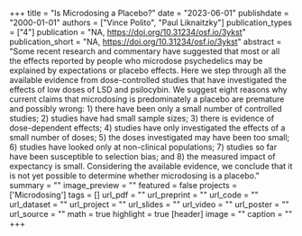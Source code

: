 +++
title = "Is Microdosing a Placebo?"
date = "2023-06-01"
publishdate = "2000-01-01"
authors = ["Vince Polito", "Paul Liknaitzky"]
publication_types = ["4"]
publication = "NA, https://doi.org/10.31234/osf.io/3ykst"
publication_short = "NA, https://doi.org/10.31234/osf.io/3ykst"
abstract = "Some recent research and commentary have suggested that most or all the effects reported by people who microdose psychedelics may be explained by expectations or placebo effects. Here we step through all the available evidence from dose-controlled studies that have investigated the effects of low doses of LSD and psilocybin. We suggest eight reasons why current claims that microdosing is predominately a placebo are premature and possibly wrong: 1) there have been only a small number of controlled studies; 2) studies have had small sample sizes; 3) there is evidence of dose-dependent effects; 4) studies have only investigated the effects of a small number of doses; 5) the doses investigated may have been too small; 6) studies have looked only at non-clinical populations; 7) studies so far have been susceptible to selection bias; and 8) the measured impact of expectancy is small. Considering the available evidence, we conclude that it is not yet possible to determine whether microdosing is a placebo."
summary = ""
image_preview = ""
featured = false
projects = ['Microdosing']
tags = []
url_pdf = ""
url_preprint = ""
url_code = ""
url_dataset = ""
url_project = ""
url_slides = ""
url_video = ""
url_poster = ""
url_source = ""
math = true
highlight = true
[header]
image = ""
caption = ""
+++
